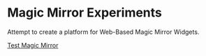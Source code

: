 # Magic Mirror Experiments
Attempt to create a platform for Web-Based Magic Mirror Widgets.

[Test Magic Mirror](http://htmlpreview.github.io/?https://github.com/Tscheffrey/magicmirror/blob/master/index.html)
